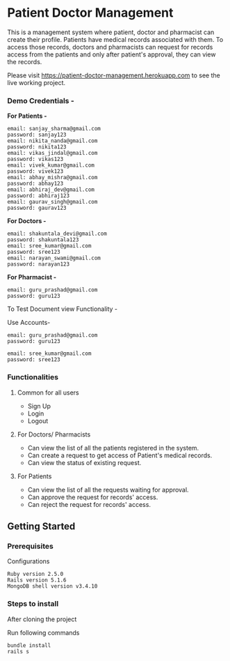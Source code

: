 # Patient Doctor Management

This is a management system where patient, doctor and pharmacist can create their profile.
Patients have medical records associated with them. To access those records, doctors and pharmacists can request for records access from the patients and only after patient's approval, they can view the records.

Please visit https://patient-doctor-management.herokuapp.com to see the live working project.

### Demo Credentials - 

**For Patients -**
```
email: sanjay_sharma@gmail.com 
password: sanjay123
email: nikita_nanda@gmail.com 
password: nikita123
email: vikas_jindal@gmail.com 
password: vikas123
email: vivek_kumar@gmail.com 
password: vivek123
email: abhay_mishra@gmail.com 
password: abhay123
email: abhiraj_dev@gmail.com 
password: abhiraj123
email: gaurav_singh@gmail.com 
password: gaurav123
```

**For Doctors -**
```
email: shakuntala_devi@gmail.com 
password: shakuntala123
email: sree_kumar@gmail.com 
password: sree123
email: narayan_swami@gmail.com 
password: narayan123
```

**For Pharmacist -**
```
email: guru_prashad@gmail.com 
password: guru123
```
To Test Document view Functionality - 

Use Accounts- 
```
email: guru_prashad@gmail.com 
password: guru123

email: sree_kumar@gmail.com 
password: sree123
```

### Functionalities 
1. Common for all users
   - Sign Up
   - Login
   - Logout
   
2. For Doctors/ Pharmacists
   - Can view the list of all the patients registered in the system.
   - Can create a request to get access of Patient's medical records.
   - Can view the status of existing request.
   
3. For Patients
   - Can view the list of all the requests waiting for approval.
   - Can approve the request for records' access.
   - Can reject the request for records' access.

## Getting Started

### Prerequisites

Configurations
```
Ruby version 2.5.0
Rails version 5.1.6
MongoDB shell version v3.4.10
```

### Steps to install

After cloning the project

Run following commands
```
bundle install
rails s
```
